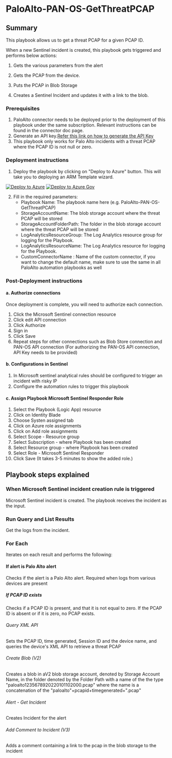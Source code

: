 # PaloAlto-PAN-OS-GetThreatPCAP

 ## Summary

This playbook allows us to get a threat PCAP for a given PCAP ID. 

When a new Sentinel incident is created, this playbook gets triggered and performs below actions:

1. Gets the various parameters from the alert

2. Gets the PCAP from the device.

3. Puts the PCAP in Blob Storage

4. Creates a Sentinel Incident and updates it with a link to the blob.



### Prerequisites 
1. PaloAlto connector needs to be deployed prior to the deployment of this playbook under the same subscription. Relevant instructions can be found in the connector doc page.
2. Generate an API key.[Refer this link on how to generate the API Key](https://docs.paloaltonetworks.com/pan-os/10-1/pan-os-panorama-api/get-started-with-the-pan-os-xml-api/get-your-api-key)
3. This playbook only works for Palo Alto incidents with a threat PCAP where the PCAP ID is not null or zero. 


### Deployment instructions 
1. Deploy the playbook by clicking on "Deploy to Azure" button. This will take you to deploying an ARM Template wizard.



[![Deploy to Azure](https://aka.ms/deploytoazurebutton)](https://portal.azure.com/#create/Microsoft.Template/uri/https%3A%2F%2Fraw.githubusercontent.com%2FAzure%2FAzure-Sentinel%2Fmaster%2FPlaybooks%2FPaloAlto-PAN-OS%2FPlaybooks%2FPaloAlto-PAN-OS-BlockIP%2Fazuredeploy.json)   [![Deploy to Azure Gov](https://aka.ms/deploytoazuregovbutton)](https://portal.azure.us/#create/Microsoft.Template/uri/https%3A%2F%2Fraw.githubusercontent.com%2FAzure%2FAzure-Sentinel%2Fmaster%2FPlaybooks%2FPaloAlto-PAN-OS%2FPlaybooks%2FPaloAlto-PAN-OS-BlockIP%2Fazuredeploy.json)


2. Fill in the required parameters:
    * Playbook Name: The playbook name here (e.g. PaloAlto-PAN-OS-GetThreatPCAP)
    * StorageAccountName:  The blob storage account where the threat PCAP will be stored
    * StorageAccountFolderPath: The folder in the blob storage account where the threat PCAP will be stored
    * LogAnalyticsResourceGroup: The Log Analytics resource group for logging for the Playbook.
    * LogAnalyticsResourceName: The Log Analytics resource for logging for the Playbook.
	* CustomConnectorName : Name of the custom connector, if you want to change the default name, make sure to use the same in all PaloAlto automation playbooks as well

### Post-Deployment instructions 
#### a. Authorize connections
Once deployment is complete, you will need to authorize each connection.
1.	Click the Microsoft Sentinel connection resource
2.	Click edit API connection
3.	Click Authorize
4.	Sign in
5.	Click Save
6.	Repeat steps for other connections such as Blob Store connection and PAN-OS API connection (For authorizing the PAN-OS API connection, API Key needs to be provided)

#### b. Configurations in Sentinel
1. In Microsoft sentinel analytical rules should be configured to trigger an incident with risky IP
2. Configure the automation rules to trigger this playbook

#### c. Assign Playbook Microsoft Sentinel Responder Role
1. Select the Playbook (Logic App) resource
2. Click on Identity Blade
3. Choose Systen assigned tab
4. Click on Azure role assignments
5. Click on Add role assignments
6. Select Scope - Resource group
7. Select Subscription - where Playbook has been created
8. Select Resource group - where Playbook has been created
9. Select Role - Microsoft Sentinel Responder
10. Click Save (It takes 3-5 minutes to show the added role.)

## Playbook steps explained

### When Microsoft Sentinel incident creation rule is triggered

Microsoft Sentinel incident is created. The playbook receives the incident as the input.

### Run Query and List Results

Get the logs from the incident.

### For Each 

Iterates on each result and performs the following:

#### If alert is Palo Alto alert
Checks if the alert is a Palo Alto alert. Required when logs from various devices are present

##### If PCAP ID exists
Checks if a PCAP ID is present, and that it is not equal to zero. If the PCAP ID is absent or if it is zero, no PCAP exists.

###### Query XML API
Sets the PCAP ID, time generated, Session ID and the device name, and queries the device's XML API to retrieve a threat PCAP


###### Create Blob (V2)
Creates a blob in aV2 blob storage account, denoted by Storage Account Name, in the folder denoted by the Folder Path with a name of the the type "paloalto1235678920220101102000.pcap" where the name is a concatenation of the  "paloalto"+pcapid+timegenerated+".pcap"

###### Alert - Get Incident
Creates Incident for the alert

###### Add Comment to Incident (V3)
Adds a comment containing a link to the pcap in the blob storage to the incident 

 
